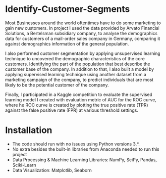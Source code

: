 # Identify-Customer-Segments

Most Businesses around the world oftentimes have to do some marketing to gain new customers.
In project I used the data provided by Arvato Financial Solutions, a Bertelsman subsidiary company, 
to analyse the demographics data for customers of a mail-order sales company in Germany, 
comparing it against demographics information of the general population.

I also performed customer segmentation by applying unsupervised learning technique to uncovered the demographic characteristics of the core customers.
Identifying the part of the population that best describe the customer base of the company.
In addition to that, I also built a model by applying supervised learning technique using another dataset from a marketing campaign of the company, 
to predict individuals that are most likely to be the potential customer of the company. 

Finally, I participated in a Kaggle competition to evaluate the supervised learning model I created with evaluation metric of AUC for the ROC curve, 
where he ROC curve is created by plotting the true positive rate (TPR) against the false positive rate (FPR) at various threshold settings.

# Installation

- The code should run with no issues using Python versions 3.*.
- No extra besides the built-in libraries from Anaconda needed to run this project
- Data Processing & Machine Learning Libraries: NumPy, SciPy, Pandas, Sciki-Learn
- Data Visualization: Matplotlib, Seaborn
